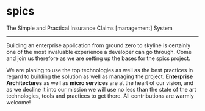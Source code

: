 # spics
The Simple and Practical Insurance Claims [management] System
<hr/>

Building an enterprise application from ground zero to skyline is certainly one of the most invaluable experience a developer can go through. Come and join us therefore as we are setting up the bases for the spics project.<br/>
<p>
We are planing to use the top technologies as well as the best practices in regard to building the solution as well as managing the project. <b>Enterprise Architectures</b> as well as <b>micro services</b> are at the heart of our vision, and as we decline it into our mission we will use no less than the state of the art technologies, tools and practices to get there. All contributions are warmly welcome!
</p>
